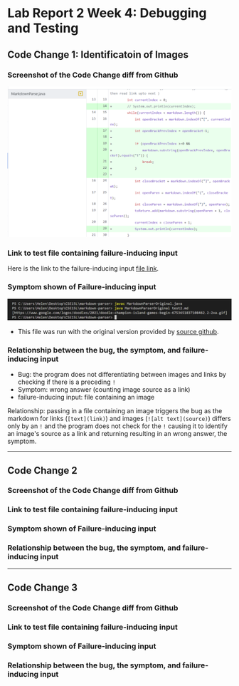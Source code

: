 # Lab Report 2 Week 4: Debugging and Testing

## Code Change 1: Identificatoin of Images
### Screenshot of the Code Change diff from Github
![Image identified as link symptom](lab2-Images\imageIdnetificationFixCodeDiff.png)
### Link to test file containing failure-inducing input
Here is the link to the failure-inducing input
[file link](https://github.com/Miyuki-L/markdown-parser/blob/main/test2.md).
### Symptom shown of Failure-inducing input
![image identification symptom](lab2-Images\imageIdentificationSymptom.png)
* This file was run with the original version provided by [source github](https://github.com/nidhidhamnani/markdown-parser/blob/main/MarkdownParse.java).
### Relationship between the bug, the symptom, and failure-inducing input
* Bug: the program does not differentiating between images and links by checking if there is a preceding `!`
* Symptom: wrong answer (counting image source as a link)
* failure-inducing input: file containing an image

Relationship: passing in a file containing an image triggers the bug as the markdown for links (`[text](link)`) and images (`![alt text](source)`) differs only by an `!` and the program does not check for the `!` causing it to identify an image's source as a link and returning resulting in an wrong answer, the symptom.

---
## Code Change 2
### Screenshot of the Code Change diff from Github
### Link to test file containing failure-inducing input
### Symptom shown of Failure-inducing input
### Relationship between the bug, the symptom, and failure-inducing input
---
## Code Change 3
### Screenshot of the Code Change diff from Github
### Link to test file containing failure-inducing input
### Symptom shown of Failure-inducing input
### Relationship between the bug, the symptom, and failure-inducing input